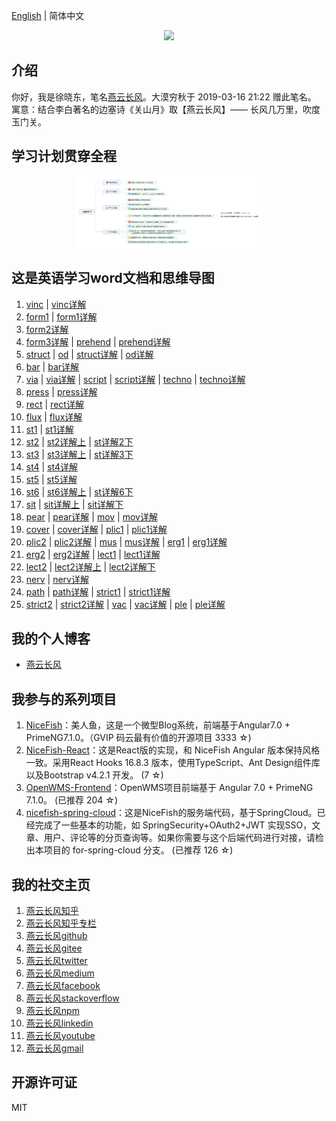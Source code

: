 [English](README.en.md) | 简体中文   

<p align="center">
    <img width="300" src="https://cdn.jsdelivr.net/gh/yanyunchangfeng/cdn@1.0/assets/img/blog/yycf/yanyunchangfeng.png">
</p>

##  介绍
你好，我是徐晓东，笔名[燕云长风](https://yanyunchangfeng.com)。大漠穷秋于 2019-03-16 21:22 赠此笔名。   
寓意：结合李白著名的边塞诗《关山月》取【燕云长风】—— 长风几万里，吹度玉门关。


##  学习计划贯穿全程
<p align="center">
    <img width="300" src="src/assets/img/learn-plain.png">
</p>

##  这是英语学习word文档和思维导图  

1.  [vinc](src/assets/img/lesson1.png)  |  [vinc详解](src/assets/img/lesson1-detail.png)  
2.  [form1](src/assets/img/lesson2.png)  |  [form1详解](src/assets/img/lesson2-detail.png)    
3.  [form2详解](src/assets/img/lesson3-detail.png)    
4.  [form3详解](src/assets/img/lesson4-detail-form.png) | [prehend](src/assets/img/lesson4.png)  |  [prehend详解](src/assets/img/lesson4-detail-prehend.png)
5.  [struct](src/assets/img/lesson5-struct.png) |  [od](src/assets/img/lesson5-od.png)  |  [struct详解](src/assets/img/lesson5-detail-struct.png)  |  [od详解](src/assets/img/lesson5-detail-od.png)
6.  [bar](src/assets/img/lesson6-bar.png)   |  [bar详解](src/assets/img/lesson6-detail-bar.png) 
7.  [via](src/assets/img/lesson7-via.png)   |  [via详解](src/assets/img/lesson7-detail-via.png) |  [script](src/assets/img/lesson7-script.png)   |  [script详解](src/assets/img/lesson7-detail-script.png) |  [techno](src/assets/img/lesson7-techno.png)   |  [techno详解](src/assets/img/lesson7-detail-techno.png)  
8.  [press](src/assets/img/lesson8-press.png)   |  [press详解](src/assets/img/lesson8-detail-press.png) 
9.  [rect](src/assets/img/lesson9-rect.png)   |  [rect详解](src/assets/img/lesson9-detail-rect.png) 
10. [flux](src/assets/img/lesson10-flux.png)   |  [flux详解](src/assets/img/lesson10-detail-flux.png) 
11. [st1](src/assets/img/lesson11-st.png)   |  [st1详解](src/assets/img/lesson11-detail-st.png) 
12. [st2](src/assets/img/lesson12-st.png)   |  [st2详解上](src/assets/img/lesson12-detail-st-prev.png) |  [st详解2下](src/assets/img/lesson12-detail-st-next.png) 
13. [st3](src/assets/img/lesson13-st.png)   |  [st3详解上](src/assets/img/lesson13-detail-st-prev.png) |  [st详解3下](src/assets/img/lesson13-detail-st-next.png) 
14. [st4](src/assets/img/lesson14-st.png)   |  [st4详解](src/assets/img/lesson14-detail-st.png) 
15. [st5](src/assets/img/lesson15-st.png)   |  [st5详解](src/assets/img/lesson15-detail-st.png) 
16. [st6](src/assets/img/lesson16-st.png)   |  [st6详解上](src/assets/img/lesson16-detail-st-prev.png) |  [st详解6下](src/assets/img/lesson16-detail-st-next.png) 
17. [sit](src/assets/img/lesson17-sit.png)  |  [sit详解上](src/assets/img/lesson17-detail-sit-prev.png) |  [sit详解下](src/assets/img/lesson17-detail-sit-next.png) 
18. [pear](src/assets/img/lesson18-pear.png)  |  [pear详解](src/assets/img/lesson18-detail-pear.png) |  [mov](src/assets/img/lesson18-mov.png)  |  [mov详解](src/assets/img/lesson18-detail-mov.png) 
19. [cover](src/assets/img/lesson19-cover.png)  |  [cover详解](src/assets/img/lesson19-detail-cover.png) |  [plic1](src/assets/img/lesson19-plic.png)  |  [plic1详解](src/assets/img/lesson19-detail-plic.png) 
20. [plic2](src/assets/img/lesson20-plic.png)  |  [plic2详解](src/assets/img/lesson20-detail-plic.png) |  [mus](src/assets/img/lesson20-mus.png)  |  [mus详解](src/assets/img/lesson20-detail-mus.png) |  [erg1](src/assets/img/lesson20-erg.png)  |  [erg1详解](src/assets/img/lesson20-detail-erg.png) 
21. [erg2](src/assets/img/lesson21-erg.png)  |  [erg2详解](src/assets/img/lesson21-detail-erg.png) |  [lect1](src/assets/img/lesson21-lect.png)  |  [lect1详解](src/assets/img/lesson21-detail-lect.png) 
22. [lect2](src/assets/img/lesson22-lect.png)  |  [lect2详解上](src/assets/img/lesson22-detail-lect-prev.png) |  [lect2详解下](src/assets/img/lesson22-detail-lect-next.png) 
23. [nerv](src/assets/img/lesson23-nerv.png)  |  [nerv详解](src/assets/img/lesson23-detail-nerv.png) 
24. [path](src/assets/img/lesson24-path.png)  |  [path详解](src/assets/img/lesson24-detail-path.png)   |   [strict1](src/assets/img/lesson24-strict.png)  |  [strict1详解](src/assets/img/lesson24-detail-strict.png)  
25. [strict2](src/assets/img/lesson25-strict.png)  |  [strict2详解](src/assets/img/lesson25-detail-strict.png)  |  [vac](src/assets/img/lesson25-vac.png)  |  [vac详解](src/assets/img/lesson25-detail-vac.png) |  [ple](src/assets/img/lesson25-ple.png)  |  [ple详解](src/assets/img/lesson25-detail-ple.png) 

## 我的个人博客  

* [燕云长风](https://yanyunchangfeng.com) 

## 我参与的系列项目

1. [NiceFish]( https://gitee.com/mumu-osc/NiceFish)：美人鱼，这是一个微型Blog系统，前端基于Angular7.0 + PrimeNG7.1.0。（GVIP 码云最有价值的开源项目 3333 ☆)
2. [NiceFish-React]( https://gitee.com/mumu-osc/NiceFish-React)：这是React版的实现，和 NiceFish Angular 版本保持风格一致。采用React Hooks 16.8.3 版本，使用TypeScript、Ant Design组件库以及Bootstrap v4.2.1 开发。  (7 ☆)
3. [OpenWMS-Frontend](https://gitee.com/mumu-osc/OpenWMS-Frontend)：OpenWMS项目前端基于 Angular 7.0 + PrimeNG 7.1.0。  (已推荐 204 ☆)
4. [nicefish-spring-cloud](https://gitee.com/mumu-osc/nicefish-spring-cloud)：这是NiceFish的服务端代码，基于SpringCloud。已经完成了一些基本的功能，如 SpringSecurity+OAuth2+JWT 实现SSO，文章、用户、评论等的分页查询等。如果你需要与这个后端代码进行对接，请检出本项目的 for-spring-cloud 分支。 (已推荐 126 ☆)
 

## 我的社交主页

1.  [燕云长风知乎](https://zhihu.com/people/hbxyxuxiaodong)  
2.  [燕云长风知乎专栏](https://zhuanlan.zhihu.com/yanyunchangfeng) 
3.  [燕云长风github](https://github.com/yanyunchangfeng)  
4.  [燕云长风gitee](https://gitee.com/yanyunchangfeng)  
5.  [燕云长风twitter](https://twitter.com/yanyunchangfeng)  
6.  [燕云长风medium](https://medium.com/@yanyunchangfeng)  
7.  [燕云长风facebook](https://facebook.com/yanyunchangfeng)  
8.  [燕云长风stackoverflow](http://stackoverflow.com/users/11366314)  
9.  [燕云长风npm](https://npmjs.com/~yanyunchangfeng)  
10. [燕云长风linkedin](https://www.linkedin.com/in/yanyunchangfeng)  
11. [燕云长风youtube](https://www.youtube.com/channel/UCaz2-l8Bd8tTBf1q-2ww7VA)  
12. [燕云长风gmail](mailto:yanyunchangfeng@gamil.com)  
 
## 开源许可证

MIT